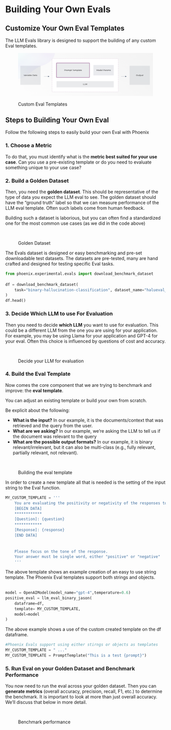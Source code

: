 # Building Your Own Evals

## Customize Your Own Eval Templates

The LLM Evals library is designed to support the building of any custom Eval templates.

<figure><img src="../.gitbook/assets/Screenshot 2023-09-04 at 10.06.26 PM.png" alt=""><figcaption><p>Custom Eval Templates</p></figcaption></figure>

## Steps to Building Your Own Eval&#x20;

Follow the following steps to easily build your own Eval with Phoenix

### 1. Choose a Metric&#x20;

To do that, you must identify what is the **metric best suited for your use case**. Can you use a pre-existing template or do you need to evaluate something unique to your use case?

### 2. Build a Golden Dataset&#x20;

Then, you need the **golden dataset**. This should be representative of the type of data you expect the LLM eval to see. The golden dataset should have the “ground truth” label so that we can measure performance of the LLM eval template. Often such labels come from human feedback.&#x20;

Building such a dataset is laborious, but you can often find a standardized one for the most common use cases (as we did in the code above)

<figure><img src="https://storage.cloud.google.com/arize-assets/phoenix/assets/images/Create_Your_Own_Template_Golden_Dataset.png" alt=""><figcaption><p>Golden Dataset</p></figcaption></figure>

The Evals dataset is designed or easy benchmarking and pre-set downloadable test datasets. The datasets are pre-tested, many are hand crafted and designed for testing specific Eval tasks.

```python
from phoenix.experimental.evals import download_benchmark_dataset

df = download_benchmark_dataset(
    task="binary-hallucination-classification", dataset_name="halueval_qa_data"
)
df.head()
```

### 3. Decide Which LLM to use For Evaluation&#x20;

Then you need to decide **which LLM** you want to use for evaluation. This could be a different LLM from the one you are using for your application. For example, you may be using Llama for your application and GPT-4 for your eval. Often this choice is influenced by questions of cost and accuracy.&#x20;

<figure><img src="https://storage.cloud.google.com/arize-assets/phoenix/assets/images/Create_Your_Own_Template_Pick_Model.png" alt=""><figcaption><p>Decide your LLM for evaluation</p></figcaption></figure>

### 4. Build the Eval Template

Now comes the core component that we are trying to benchmark and improve: the **eval template**.

You can adjust an existing template or build your own from scratch.

Be explicit about the following:

* **What is the input?** In our example, it is the documents/context that was retrieved and the query from the user.
* **What are we asking?** In our example, we’re asking the LLM to tell us if the document was relevant to the query
* **What are the possible output formats?** In our example, it is binary relevant/irrelevant, but it can also be multi-class (e.g., fully relevant, partially relevant, not relevant).

<figure><img src="https://storage.cloud.google.com/arize-assets/phoenix/assets/images/Create_Your_Own_Template.png" alt=""><figcaption><p>Building the eval template</p></figcaption></figure>

In order to create a new template all that is needed is the setting of the input string to the Eval function.

```python
MY_CUSTOM_TEMPLATE = '''
    You are evaluating the positivity or negativity of the responses to questions.
    [BEGIN DATA]
    ************
    [Question]: {question}
    ************
    [Response]: {response}
    [END DATA]


    Please focus on the tone of the response.
    Your answer must be single word, either "positive" or "negative"
    '''
```

The above template shows an example creation of an easy to use string template. The Phoenix Eval templates support both strings and objects.

```python

model = OpenAIModel(model_name="gpt-4",temperature=0.6)
positive_eval = llm_eval_binary_jason(
    dataframe=df,
    template= MY_CUSTOM_TEMPLATE,
    model=model
)
```

The above example shows a use of the custom created template on the df dataframe.

```python
#Phoenix Evals support using either stirngs or objects as templates
MY_CUSTOM_TEMPLATE = " ..."
MY_CUSTOM_TEMPLATE = PromptTemplate("This is a test {prompt}")
```

### 5. Run Eval on your Golden Dataset and Benchmark Performance

You now need to run the eval across your golden dataset. Then you can **generate metrics** (overall accuracy, precision, recall, F1, etc.) to determine the benchmark. It is important to look at more than just overall accuracy. We’ll discuss that below in more detail.

<figure><img src="https://storage.cloud.google.com/arize-assets/phoenix/assets/images/Create_Your_Own_Template_Benchmark.png" alt=""><figcaption><p>Benchmark performance</p></figcaption></figure>
